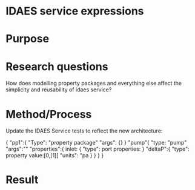 # IDAES service expressions


# Purpose


# Research questions


How does modelling property packages and everything else affect the simplicity and reusability of idaes service?

# Method/Process

Update the IDAES Service tests to reflect the new architecture:

{
    "pp1":{
        "Type": "property package"
        "args": {}
    }
    "pump"{
        "type: "pump"
        "args":""
        "properties":{
            inlet: {
                "type": port
                properties:
            }
            "deltaP":{
                "type": property
                value:[0,[1]]
                "units": "pa
                }
        }
    }
}


# Result

